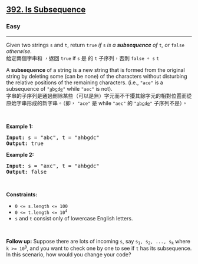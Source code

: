 <h2><a href="https://leetcode.com/problems/is-subsequence/">392. Is Subsequence</a></h2><h3>Easy</h3><hr><div><p data-immersive-translate-effect="1" data-immersive_translate_walked="eec71241-273a-4cd3-afe8-500d53cb7ce5">Given two strings <code data-immersive-translate-effect="1" data-immersive_translate_walked="eec71241-273a-4cd3-afe8-500d53cb7ce5">s</code> and <code data-immersive-translate-effect="1" data-immersive_translate_walked="eec71241-273a-4cd3-afe8-500d53cb7ce5">t</code>, return <code data-immersive-translate-effect="1" data-immersive_translate_walked="eec71241-273a-4cd3-afe8-500d53cb7ce5">true</code><em data-immersive-translate-effect="1" data-immersive_translate_walked="eec71241-273a-4cd3-afe8-500d53cb7ce5"> if </em><code data-immersive-translate-effect="1" data-immersive_translate_walked="eec71241-273a-4cd3-afe8-500d53cb7ce5">s</code><em data-immersive-translate-effect="1" data-immersive_translate_walked="eec71241-273a-4cd3-afe8-500d53cb7ce5"> is a <strong data-immersive-translate-effect="1" data-immersive_translate_walked="eec71241-273a-4cd3-afe8-500d53cb7ce5">subsequence</strong> of </em><code data-immersive-translate-effect="1" data-immersive_translate_walked="eec71241-273a-4cd3-afe8-500d53cb7ce5">t</code><em data-immersive-translate-effect="1" data-immersive_translate_walked="eec71241-273a-4cd3-afe8-500d53cb7ce5">, or </em><code data-immersive-translate-effect="1" data-immersive_translate_walked="eec71241-273a-4cd3-afe8-500d53cb7ce5">false</code><em data-immersive-translate-effect="1" data-immersive_translate_walked="eec71241-273a-4cd3-afe8-500d53cb7ce5"> otherwise</em>.<font class="notranslate immersive-translate-target-wrapper" lang="zh-TW" data-immersive-translate-translation-element-mark="1"><br><font class="notranslate immersive-translate-target-translation-theme-none immersive-translate-target-translation-block-wrapper-theme-none immersive-translate-target-translation-block-wrapper" data-immersive-translate-translation-element-mark="1"><font class="notranslate immersive-translate-target-inner immersive-translate-target-translation-theme-none-inner" data-immersive-translate-translation-element-mark="1">給定兩個字串和 ，返回 <code data-immersive-translate-effect="1" data-immersive_translate_walked="eec71241-273a-4cd3-afe8-500d53cb7ce5">true</code> if <code data-immersive-translate-effect="1" data-immersive_translate_walked="eec71241-273a-4cd3-afe8-500d53cb7ce5">s</code> 是 的 <code data-immersive-translate-effect="1" data-immersive_translate_walked="eec71241-273a-4cd3-afe8-500d53cb7ce5">t</code> 子序列，否則 <code data-immersive-translate-effect="1" data-immersive_translate_walked="eec71241-273a-4cd3-afe8-500d53cb7ce5">false</code> 。 <code data-immersive-translate-effect="1" data-immersive_translate_walked="eec71241-273a-4cd3-afe8-500d53cb7ce5">s</code>  <code data-immersive-translate-effect="1" data-immersive_translate_walked="eec71241-273a-4cd3-afe8-500d53cb7ce5">t</code> </font></font></font></p>

<p data-immersive-translate-effect="1" data-immersive_translate_walked="eec71241-273a-4cd3-afe8-500d53cb7ce5">A <strong data-immersive-translate-effect="1" data-immersive_translate_walked="eec71241-273a-4cd3-afe8-500d53cb7ce5">subsequence</strong> of a string is a new string that is formed from the original string by deleting some (can be none) of the characters without disturbing the relative positions of the remaining characters. (i.e., <code data-immersive-translate-effect="1" data-immersive_translate_walked="eec71241-273a-4cd3-afe8-500d53cb7ce5">"ace"</code> is a subsequence of <code data-immersive-translate-effect="1" data-immersive_translate_walked="eec71241-273a-4cd3-afe8-500d53cb7ce5">"<u>a</u>b<u>c</u>d<u>e</u>"</code> while <code data-immersive-translate-effect="1" data-immersive_translate_walked="eec71241-273a-4cd3-afe8-500d53cb7ce5">"aec"</code> is not).<font class="notranslate immersive-translate-target-wrapper" lang="zh-TW" data-immersive-translate-translation-element-mark="1"><br><font class="notranslate immersive-translate-target-translation-theme-none immersive-translate-target-translation-block-wrapper-theme-none immersive-translate-target-translation-block-wrapper" data-immersive-translate-translation-element-mark="1"><font class="notranslate immersive-translate-target-inner immersive-translate-target-translation-theme-none-inner" data-immersive-translate-translation-element-mark="1">字串的子序列是通過刪除某些（可以是無）字元而不干擾其餘字元的相對位置而從原始字串形成的新字串。（即， <code data-immersive-translate-effect="1" data-immersive_translate_walked="eec71241-273a-4cd3-afe8-500d53cb7ce5">"ace"</code> 是 while <code data-immersive-translate-effect="1" data-immersive_translate_walked="eec71241-273a-4cd3-afe8-500d53cb7ce5">"aec"</code> 的 <code data-immersive-translate-effect="1" data-immersive_translate_walked="eec71241-273a-4cd3-afe8-500d53cb7ce5">"<u>a</u>b<u>c</u>d<u>e</u>"</code> 子序列不是）。</font></font></font></p>

<p>&nbsp;</p>
<p><strong class="example">Example 1:</strong></p>
<pre><strong>Input:</strong> s = "abc", t = "ahbgdc"
<strong>Output:</strong> true
</pre><p><strong class="example">Example 2:</strong></p>
<pre><strong>Input:</strong> s = "axc", t = "ahbgdc"
<strong>Output:</strong> false
</pre>
<p>&nbsp;</p>
<p><strong>Constraints:</strong></p>

<ul>
	<li><code>0 &lt;= s.length &lt;= 100</code></li>
	<li><code>0 &lt;= t.length &lt;= 10<sup>4</sup></code></li>
	<li><code>s</code> and <code>t</code> consist only of lowercase English letters.</li>
</ul>

<p>&nbsp;</p>
<strong>Follow up:</strong> Suppose there are lots of incoming <code>s</code>, say <code>s<sub>1</sub>, s<sub>2</sub>, ..., s<sub>k</sub></code> where <code>k &gt;= 10<sup>9</sup></code>, and you want to check one by one to see if <code>t</code> has its subsequence. In this scenario, how would you change your code?</div>